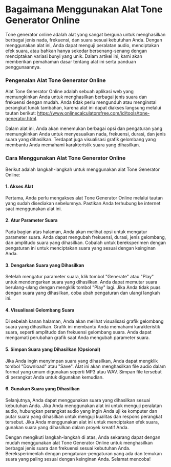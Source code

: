 Bagaimana Menggunakan Alat Tone Generator Online
================================================

Tone generator online adalah alat yang sangat berguna untuk menghasilkan berbagai jenis nada, frekuensi, dan suara sesuai kebutuhan Anda. Dengan menggunakan alat ini, Anda dapat menguji peralatan audio, menciptakan efek suara, atau bahkan hanya sekedar bersenang-senang dengan menciptakan variasi bunyi yang unik. Dalam artikel ini, kami akan memberikan pemahaman dasar tentang alat ini serta panduan penggunaannya.

### Pengenalan Alat Tone Generator Online

Alat Tone Generator Online adalah sebuah aplikasi web yang memungkinkan Anda untuk menghasilkan berbagai jenis suara dan frekuensi dengan mudah. Anda tidak perlu mengunduh atau menginstal perangkat lunak tambahan, karena alat ini dapat diakses langsung melalui tautan berikut: <https://www.onlinecalculatorsfree.com/id/tools/tone-generator.html>.

Dalam alat ini, Anda akan menemukan berbagai opsi dan pengaturan yang memungkinkan Anda untuk menyesuaikan nada, frekuensi, durasi, dan jenis suara yang dihasilkan. Terdapat juga visualisasi grafik gelombang yang membantu Anda memahami karakteristik suara yang dihasilkan.

### Cara Menggunakan Alat Tone Generator Online

Berikut adalah langkah-langkah untuk menggunakan alat Tone Generator Online:

#### 1. Akses Alat

Pertama, Anda perlu mengakses alat Tone Generator Online melalui tautan yang sudah disediakan sebelumnya. Pastikan Anda terhubung ke internet saat menggunakan alat ini.

#### 2. Atur Parameter Suara

Pada bagian atas halaman, Anda akan melihat opsi untuk mengatur parameter suara. Anda dapat mengubah frekuensi, durasi, jenis gelombang, dan amplitudo suara yang dihasilkan. Cobalah untuk bereksperimen dengan pengaturan ini untuk menciptakan suara yang sesuai dengan keinginan Anda.

#### 3. Dengarkan Suara yang Dihasilkan

Setelah mengatur parameter suara, klik tombol "Generate" atau "Play" untuk mendengarkan suara yang dihasilkan. Anda dapat memutar suara berulang-ulang dengan mengklik tombol "Play" lagi. Jika Anda tidak puas dengan suara yang dihasilkan, coba ubah pengaturan dan ulangi langkah ini.

#### 4. Visualisasi Gelombang Suara

Di sebelah kanan halaman, Anda akan melihat visualisasi grafik gelombang suara yang dihasilkan. Grafik ini membantu Anda memahami karakteristik suara, seperti amplitudo dan frekuensi gelombang suara. Anda dapat mengamati perubahan grafik saat Anda mengubah parameter suara.

#### 5. Simpan Suara yang Dihasilkan (Opsional)

Jika Anda ingin menyimpan suara yang dihasilkan, Anda dapat mengklik tombol "Download" atau "Save". Alat ini akan menghasilkan file audio dalam format yang umum digunakan seperti MP3 atau WAV. Simpan file tersebut di perangkat Anda untuk digunakan kemudian.

#### 6. Gunakan Suara yang Dihasilkan

Selanjutnya, Anda dapat menggunakan suara yang dihasilkan sesuai kebutuhan Anda. Jika Anda menggunakan alat ini untuk menguji peralatan audio, hubungkan perangkat audio yang ingin Anda uji ke komputer dan putar suara yang dihasilkan untuk menguji kualitas dan respons perangkat tersebut. Jika Anda menggunakan alat ini untuk menciptakan efek suara, gunakan suara yang dihasilkan dalam proyek kreatif Anda.

Dengan mengikuti langkah-langkah di atas, Anda sekarang dapat dengan mudah menggunakan alat Tone Generator Online untuk menghasilkan berbagai jenis suara dan frekuensi sesuai kebutuhan Anda. Bereksperimenlah dengan pengaturan-pengaturan yang ada dan temukan suara yang paling sesuai dengan keinginan Anda. Selamat mencoba!